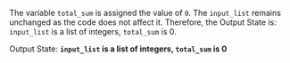The variable `total_sum` is assigned the value of `0`. The `input_list` remains unchanged as the code does not affect it. Therefore, the Output State is: `input_list` is a list of integers, `total_sum` is 0.

Output State: **`input_list` is a list of integers, `total_sum` is 0**